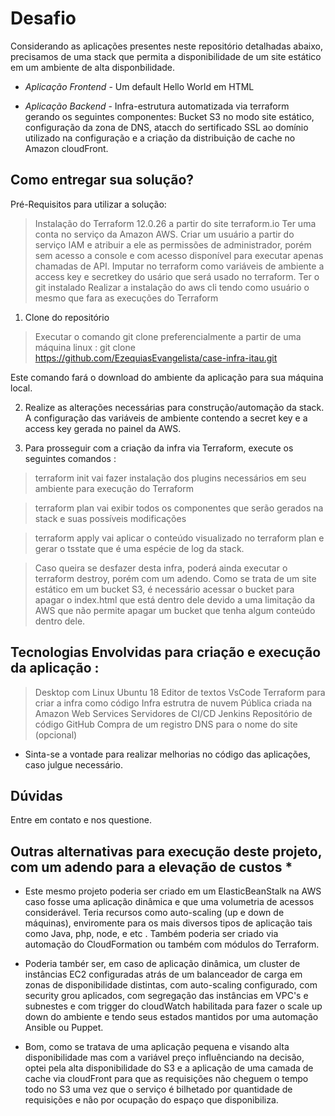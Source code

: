 # Desafio  

Considerando as aplicações presentes neste repositório detalhadas abaixo, precisamos de uma stack que permita a disponibilidade de um site
estático em um ambiente de alta disponbilidade. 
  

*  *Aplicação Frontend* - Um default Hello World em HTML
  

*  *Aplicação Backend* - Infra-estrutura automatizada via terraform gerando os seguintes componentes: Bucket S3 no modo site estático, 
configuração da zona de DNS, atacch do sertificado SSL ao domínio utilizado na configuração e a criação da distribuição de cache no Amazon cloudFront.
  

## Como entregar sua solução?

 Pré-Requisitos para utilizar a solução: 
 
 > Instalação do Terraform 12.0.26 a partir do site terraform.io
 > Ter uma conta no serviço da Amazon AWS. 
 > Criar um usuário a partir do serviço IAM e atribuir a ele as permissões de administrador, porém sem acesso a console e 
 com acesso disponível para executar apenas chamadas de API. 
 > Imputar no terraform como variáveis de ambiente a access key e secretkey do usário que será usado no terraform.
 > Ter o git instalado 
 > Realizar a instalação do aws cli tendo como usuário o mesmo que fara as execuções do Terraform
 
 
  
1) Clone do repositório 

> Executar o comando git clone preferencialmente a partir de uma máquina linux  :
git clone https://github.com/EzequiasEvangelista/case-infra-itau.git

Este comando fará o download do ambiente da aplicação para sua máquina local.
 
  
2) Realize as alterações necessárias para construção/automação da stack. A configuração das variáveis de ambiente contendo
a secret key e a access key gerada no painel da AWS. 

  

3) Para prosseguir com a criação da infra via Terraform, execute os seguintes comandos : 

> terraform init     vai fazer instalação dos plugins necessários em seu ambiente para execução do Terraform

> terraform plan    vai exibir todos os componentes que serão gerados na stack e suas possíveis modificações 

> terraform apply   vai aplicar o conteúdo visualizado no terraform plan  e gerar o tsstate que é uma espécie de log da stack.

> Caso queira se desfazer desta infra, poderá ainda executar o terraform destroy, porém com um adendo. Como se trata de um site estático
em um bucket S3, é necessário acessar o bucket para apagar o index.html que está dentro dele devido a uma limitação da AWS
que não permite apagar um bucket que tenha algum conteúdo dentro dele. 



## Tecnologias Envolvidas para criação e execução da aplicação : 

> Desktop com Linux Ubuntu 18
> Editor de textos VsCode
> Terraform para criar a infra como código 
> Infra estrutra de nuvem Pública criada na Amazon Web Services
> Servidores de CI/CD Jenkins 
> Repositório de código GitHub
> Compra de um registro DNS para o nome do site (opcional)


* Sinta-se a vontade para realizar melhorias no código das aplicações, caso julgue necessário.  

## Dúvidas  

Entre em contato e nos questione.

## Outras alternativas para execução deste projeto, com um adendo para a elevação de custos *

* Este mesmo projeto poderia ser criado em um ElasticBeanStalk na AWS caso fosse uma aplicação dinâmica e que uma volumetria de
acessos considerável. Teria recursos como auto-scaling (up e down de máquinas), enviromente para os mais diversos tipos de aplicação
tais como Java, php, node, e etc . Também poderia ser criado via automação do CloudFormation ou também com módulos do Terraform.


* Poderia tambér ser, em caso de aplicação dinâmica, um cluster de instâncias EC2 configuradas atrás de um balanceador de carga
em zonas de disponibilidade distintas, com auto-scaling configurado, com security grou aplicados, com segregação das instâncias 
em VPC's e subnestes e com trigger do cloudWatch habilitada para fazer o scale up down do ambiente e tendo seus estados mantidos
por uma automação Ansible ou Puppet. 

* Bom, como se tratava de uma aplicação pequena e visando alta disponibilidade mas com a variável preço influênciando na decisão, 
optei pela alta disponibilidade do S3 e a aplicação de uma camada de cache via cloudFront para que as requisições não cheguem 
o tempo todo no S3 uma vez que o serviço é bilhetado por quantidade de requisições e não por ocupação do espaço que disponibiliza. 


